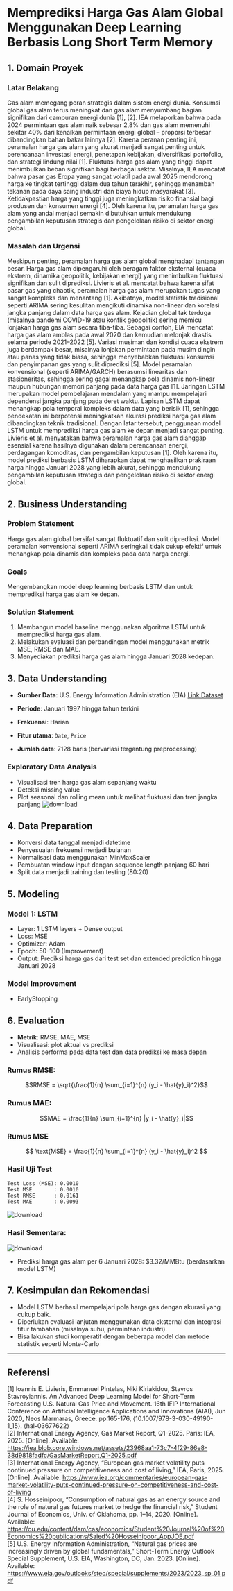 # Memprediksi Harga Gas Alam Global Menggunakan Deep Learning Berbasis Long Short Term Memory

## 1. Domain Proyek
### Latar Belakang
Gas alam memegang peran strategis dalam sistem energi dunia. Konsumsi global gas alam terus meningkat dan gas alam menyumbang bagian signifikan dari campuran energi dunia [1], [2]. IEA melaporkan bahwa pada 2024 permintaan gas alam naik sebesar 2,8% dan gas alam memenuhi sekitar 40% dari kenaikan permintaan energi global – proporsi terbesar dibandingkan bahan bakar lainnya [2]. Karena peranan penting ini, peramalan harga gas alam yang akurat menjadi sangat penting untuk perencanaan investasi energi, penetapan kebijakan, diversifikasi portofolio, dan strategi lindung nilai [1]. Fluktuasi harga gas alam yang tinggi dapat menimbulkan beban signifikan bagi berbagai sektor. Misalnya, IEA mencatat bahwa pasar gas Eropa yang sangat volatil pada awal 2025 mendorong harga ke tingkat tertinggi dalam dua tahun terakhir, sehingga menambah tekanan pada daya saing industri dan biaya hidup masyarakat [3]. Ketidakpastian harga yang tinggi juga meningkatkan risiko finansial bagi produsen dan konsumen energi [4]. Oleh karena itu, peramalan harga gas alam yang andal menjadi semakin dibutuhkan untuk mendukung pengambilan keputusan strategis dan pengelolaan risiko di sektor energi global.
### Masalah dan Urgensi
Meskipun penting, peramalan harga gas alam global menghadapi tantangan besar. Harga gas alam dipengaruhi oleh beragam faktor eksternal (cuaca ekstrem, dinamika geopolitik, kebijakan energi) yang menimbulkan fluktuasi signifikan dan sulit diprediksi. Livieris et al. mencatat bahwa karena sifat pasar gas yang chaotik, peramalan harga gas alam merupakan tugas yang sangat kompleks dan menantang [1]. Akibatnya, model statistik tradisional seperti ARIMA sering kesulitan mengikuti dinamika non-linear dan korelasi jangka panjang dalam data harga gas alam. Kejadian global tak terduga (misalnya pandemi COVID-19 atau konflik geopolitik) sering memicu lonjakan harga gas alam secara tiba-tiba. Sebagai contoh, EIA mencatat harga gas alam amblas pada awal 2020 dan kemudian melonjak drastis selama periode 2021–2022 [5]. Variasi musiman dan kondisi cuaca ekstrem juga berdampak besar, misalnya lonjakan permintaan pada musim dingin atau panas yang tidak biasa, sehingga menyebabkan fluktuasi konsumsi dan penyimpanan gas yang sulit diprediksi
[5]. Model peramalan konvensional (seperti ARIMA/GARCH) berasumsi linearitas dan stasioneritas, sehingga sering gagal menangkap pola dinamis non-linear maupun hubungan memori panjang pada data harga gas [1]. Jaringan LSTM merupakan model pembelajaran mendalam yang mampu mempelajari dependensi jangka panjang pada deret waktu. Lapisan LSTM dapat menangkap pola temporal kompleks dalam data yang berisik [1], sehingga pendekatan ini berpotensi meningkatkan akurasi prediksi harga gas alam dibandingkan teknik tradisional. Dengan latar tersebut, penggunaan model LSTM untuk memprediksi harga gas alam ke depan menjadi sangat penting. Livieris et al. menyatakan bahwa peramalan harga gas alam dianggap esensial karena hasilnya digunakan dalam perencanaan energi, perdagangan komoditas, dan pengambilan keputusan [1]. Oleh karena itu, model prediksi berbasis LSTM diharapkan dapat menghasilkan prakiraan harga hingga Januari 2028 yang lebih akurat, sehingga mendukung pengambilan keputusan strategis dan pengelolaan risiko di sektor energi global. 

## 2. Business Understanding

### Problem Statement

Harga gas alam global bersifat sangat fluktuatif dan sulit diprediksi. Model peramalan konvensional seperti ARIMA seringkali tidak cukup efektif untuk menangkap pola dinamis dan kompleks pada data harga energi.

### Goals

Mengembangkan model deep learning berbasis LSTM dan untuk memprediksi harga gas alam ke depan.

### Solution Statement

1. Membangun model baseline menggunakan algoritma LSTM untuk memprediksi harga gas alam.
3. Melakukan evaluasi dan perbandingan model menggunakan metrik MSE, RMSE dan MAE.
4. Menyediakan prediksi harga gas alam hingga Januari 2028 kedepan.

## 3. Data Understanding

* **Sumber Data**: U.S. Energy Information Administration (EIA)
  [Link Dataset](https://datahub.io/core/natural-gas#readme)

* **Periode**: Januari 1997 hingga tahun terkini

* **Frekuensi**: Harian

* **Fitur utama**: `Date`, `Price`

* **Jumlah data**: 7128 baris (bervariasi tergantung preprocessing)

### Exploratory Data Analysis

* Visualisasi tren harga gas alam sepanjang waktu
* Deteksi missing value
* Plot seasonal dan rolling mean untuk melihat fluktuasi dan tren jangka panjang
![download](https://github.com/user-attachments/assets/c256883b-e1cf-4c50-8b36-079a492ea278)

## 4. Data Preparation

* Konversi data tanggal menjadi datetime
* Penyesuaian frekuensi menjadi bulanan
* Normalisasi data menggunakan MinMaxScaler
* Pembuatan window input dengan sequence length panjang 60 hari
* Split data menjadi training dan testing (80:20)

## 5. Modeling

### Model 1: LSTM

* Layer: 1 LSTM layers + Dense output
* Loss: MSE
* Optimizer: Adam
* Epoch: 50–100 (Improvement)
* Output: Prediksi harga gas dari test set dan extended prediction hingga Januari 2028

### Model Improvement

* EarlyStopping

## 6. Evaluation

* **Metrik**: RMSE, MAE, MSE
* Visualisasi: plot aktual vs prediksi
* Analisis performa pada data test dan data prediksi ke masa depan

### Rumus RMSE:

$$RMSE = \sqrt{\frac{1}{n} \sum_{i=1}^{n} (y_i - \hat{y}_i)^2}$$

### Rumus MAE:

$$MAE = \frac{1}{n} \sum_{i=1}^{n} |y_i - \hat{y}_i|$$

### Rumus MSE

$$
\text{MSE} = \frac{1}{n} \sum_{i=1}^{n} (y_i - \hat{y}_i)^2
$$

### Hasil Uji Test
```
Test Loss (MSE): 0.0010
Test MSE       : 0.0010
Test RMSE      : 0.0161
Test MAE       : 0.0093
```
![download](https://github.com/user-attachments/assets/ffd1ffe8-d0d4-4217-b2ce-dbbf4ebbd34d)

### Hasil Sementara:
![download](https://github.com/user-attachments/assets/ef23c8cd-4a00-4183-a485-295b9885b6d0)
* Prediksi harga gas alam per 6 Januari 2028: \$3.32/MMBtu (berdasarkan model LSTM)

## 7. Kesimpulan dan Rekomendasi

* Model LSTM berhasil mempelajari pola harga gas dengan akurasi yang cukup baik.
* Diperlukan evaluasi lanjutan menggunakan data eksternal dan integrasi fitur tambahan (misalnya suhu, permintaan industri).
* Bisa lakukan studi komperatif dengan beberapa model dan metode statistik seperti Monte-Carlo
---

## Referensi
[1] Ioannis E. Livieris, Emmanuel Pintelas, Niki Kiriakidou, Stavros Stavroyiannis. An Advanced Deep Learning Model for Short-Term Forecasting U.S. Natural Gas Price and Movement. 16th IFIP International Conference on Artificial Intelligence Applications and Innovations (AIAI), Jun 2020, Neos Marmaras, Greece. pp.165-176, ⟨10.1007/978-3-030-49190-1_15⟩. ⟨hal-03677622⟩ \
[2] International Energy Agency, Gas Market Report, Q1-2025. Paris: IEA, 2025. [Online]. Available: https://iea.blob.core.windows.net/assets/23968aa1-73c7-4f29-86e8-38d9818fadfc/GasMarketReport,Q1-2025.pdf \
[3] International Energy Agency, “European gas market volatility puts continued pressure on competitiveness and cost of living,” IEA, Paris, 2025. [Online]. Available: https://www.iea.org/commentaries/european-gas-market-volatility-puts-continued-pressure-on-competitiveness-and-cost-of-living \
[4] S. Hosseinipoor, “Consumption of natural gas as an energy source and the role of natural gas futures market to hedge the financial risk,” Student Journal of Economics, Univ. of Oklahoma, pp. 1–14, 2020. [Online]. Available: https://ou.edu/content/dam/cas/economics/Student%20Journal%20of%20Economics%20publications/Saied%20Hosseinipoor_AppJOE.pdf \
[5] U.S. Energy Information Administration, “Natural gas prices are increasingly driven by global fundamentals,” Short-Term Energy Outlook Special Supplement, U.S. EIA, Washington, DC, Jan. 2023. [Online]. Available: https://www.eia.gov/outlooks/steo/special/supplements/2023/2023_sp_01.pdf
